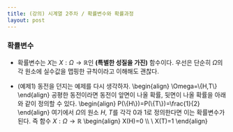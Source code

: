 ```yaml
---
title: (강의) 시계열 2주차 / 확률변수와 확률과정
layout: post
---
```


### 확률변수 

- 확률변수는 $X$는 $X:\Omega \to \mathbb{R}$인 **(특별한 성질을 가진)** 함수이다. 우선은 단순히 $\Omega$의 각 원소에 실수값을 맵핑한 규칙이라고 이해해도 괜찮다. 

- (예제1) 동전을 던지는 예제를 다시 생각하자. 
\begin{align}
\Omega=\\{H,T\\}
\end{align}
공평한 동전이라면 동전이 앞면이 나올 확률, 뒷면이 나올 확률을 아래와 같이 정의할 수 있다. 
\begin{align}
P(\\{H\\})=P(\\{T\\})=\frac{1}{2}
\end{align}
여기에서 $\Omega$의 원소 $H$, $T$를 각각 $0$과 $1$로 정의한다면 이는 확률변수가 된다. 즉 함수 $X:\Omega \to \mathbb{R}$
\begin{align}
X(H)=0 \\\\ \\
X(T)=1 
\end{align}